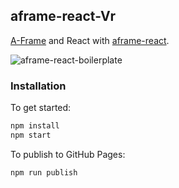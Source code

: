 ## aframe-react-Vr

[A-Frame](https://aframe.io) and React with
[aframe-react](https://github.com/ngokevin/aframe-react).

![aframe-react-boilerplate](https://cloud.githubusercontent.com/assets/674727/24401414/286adeec-1369-11e7-8c41-22810d22d8d0.png)

### Installation

To get started:

```bash
npm install
npm start
```

To publish to GitHub Pages:

```bash
npm run publish
```
